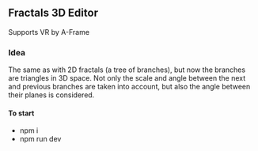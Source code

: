 ## Fractals 3D Editor
Supports VR by A-Frame

### Idea
The same as with 2D fractals (a tree of branches), but now the branches are triangles in 3D space. Not only the scale and angle between the next and previous branches are taken into account, but also the angle between their planes is considered.

#### To start
* npm i
* npm run dev
  